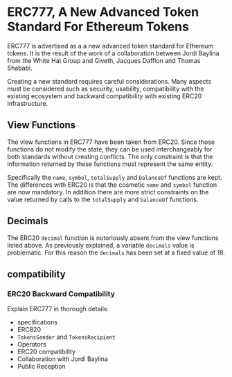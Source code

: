 # ERC777, A New Advanced Token Standard For Ethereum Tokens

ERC777 is advertised as a a new advanced token standard for Ethereum tokens. It is the result of the work of a collaboration between Jordi Baylina from the White Hat Group and Giveth, Jacques Dafflon and Thomas Shababi.

Creating a new standard requires careful considerations. Many aspects must be considered such as security, usability, compatibility with the existing ecosystem and backward compatibility with existing ERC20 infrastructure.

## View Functions

The view functions in ERC777 have been taken from ERC20. Since those functions do not modify the state, they can be used interchangeably for both standards without creating conflicts. The only constraint is that the information returned by these functions must represent the same entity.

Specifically the `name`, `symbol`, `totalSupply` and `balanceOf` functions are kept. The differences with ERC20 is that the cosmetic `name` and `symbol` function are now mandatory. In addition there are more strict constraints on the value returned by calls to the `totalSupply` and `balanceOf` functions.

## Decimals

The ERC20 `decimal` function is notoriously absent from the view functions listed above. As previously explained, a variable `decimals` value is problematic. For this reason the `decimals` has been set at a fixed value of $18$.


## compatibility

### ERC20 Backward Compatibility


Explain ERC777 in thorough details:

 - specifications
 - ERC820
 - `TokensSender` and `TokensRecipient`
 - Operators
 - ERC20 compatibility
 - Collaboration with Jordi Baylina
 - Public Reception
